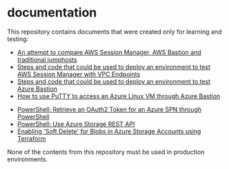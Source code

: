 # documentation

This repository contains documents that were created only for learning and testing:

- [An attempt to compare AWS Session Manager, AWS Bastion and traditional jumphosts](Compare_Jumphost_Offerings.md)
- [Steps and code that could be used to deploy an environment to test AWS Session Manager with VPC Endpoints](Test_AWS_Session_Manager.md)
- [Steps and code that could be used to deploy an environment to test Azure Bastion](Test_Azure_Bastion.md)
- [How to use PuTTY to access an Azure Linux VM through Azure Bastion](Access_Azure_Linux_VM_with_PuTTY.md)
* [PowerShell: Retrieve an OAuth2 Token for an Azure SPN through PowerShell](Pwsh_Get_Oauth2_Token.md)
* [PowerShell: Use Azure Storage REST API](Use-Azure-Storage-Rest-Api.md)
* [Enabling 'Soft Delete' for Blobs in Azure Storage Accounts using Terraform](Azure_Storageaccount_enable_soft_delete_through_tf.md)

None of the contents from this repository must be used in production environments.